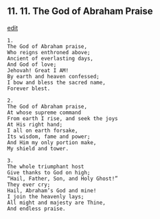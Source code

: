 
## 11.  11. The God of Abraham Praise
[edit](https://docs.google.com/document/d/1BpoZSXLY9_HrYQCbVQzHVV0ICr2FmYFz/edit?mode=html)






    1.
    The God of Abraham praise,
    Who reigns enthroned above;
    Ancient of everlasting days,
    And God of love;
    Jehovah! Great I AM!
    By earth and heaven confessed;
    I bow and bless the sacred name,
    Forever blest.

    2.
    The God of Abraham praise,
    At whose supreme command
    From earth I rise, and seek the joys
    At His right hand;
    I all on earth forsake,
    Its wisdom, fame and power;
    And Him my only portion make,
    My shield and tower.

    3.
    The whole triumphant host
    Give thanks to God on high;
    “Hail, Father, Son, and Holy Ghost!”
    They ever cry;
    Hail, Abraham’s God and mine!
    I join the heavenly lays;
    All might and majesty are Thine,
    And endless praise.
